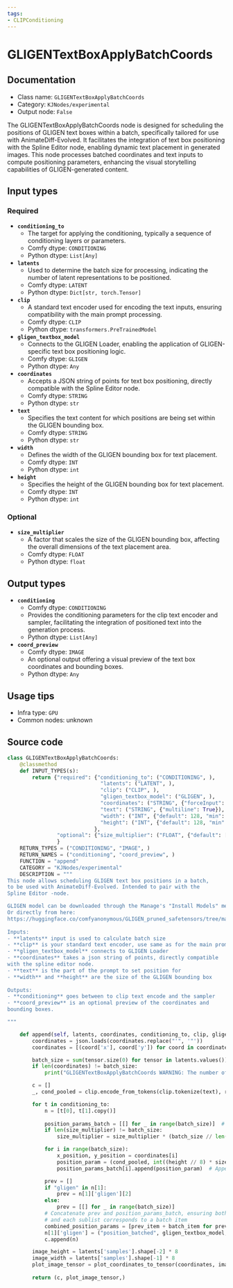 ```yaml
---
tags:
- CLIPConditioning
---
```


# GLIGENTextBoxApplyBatchCoords
## Documentation
- Class name: `GLIGENTextBoxApplyBatchCoords`
- Category: `KJNodes/experimental`
- Output node: `False`

The GLIGENTextBoxApplyBatchCoords node is designed for scheduling the positions of GLIGEN text boxes within a batch, specifically tailored for use with AnimateDiff-Evolved. It facilitates the integration of text box positioning with the Spline Editor node, enabling dynamic text placement in generated images. This node processes batched coordinates and text inputs to compute positioning parameters, enhancing the visual storytelling capabilities of GLIGEN-generated content.
## Input types
### Required
- **`conditioning_to`**
    - The target for applying the conditioning, typically a sequence of conditioning layers or parameters.
    - Comfy dtype: `CONDITIONING`
    - Python dtype: `List[Any]`
- **`latents`**
    - Used to determine the batch size for processing, indicating the number of latent representations to be positioned.
    - Comfy dtype: `LATENT`
    - Python dtype: `Dict[str, torch.Tensor]`
- **`clip`**
    - A standard text encoder used for encoding the text inputs, ensuring compatibility with the main prompt processing.
    - Comfy dtype: `CLIP`
    - Python dtype: `transformers.PreTrainedModel`
- **`gligen_textbox_model`**
    - Connects to the GLIGEN Loader, enabling the application of GLIGEN-specific text box positioning logic.
    - Comfy dtype: `GLIGEN`
    - Python dtype: `Any`
- **`coordinates`**
    - Accepts a JSON string of points for text box positioning, directly compatible with the Spline Editor node.
    - Comfy dtype: `STRING`
    - Python dtype: `str`
- **`text`**
    - Specifies the text content for which positions are being set within the GLIGEN bounding box.
    - Comfy dtype: `STRING`
    - Python dtype: `str`
- **`width`**
    - Defines the width of the GLIGEN bounding box for text placement.
    - Comfy dtype: `INT`
    - Python dtype: `int`
- **`height`**
    - Specifies the height of the GLIGEN bounding box for text placement.
    - Comfy dtype: `INT`
    - Python dtype: `int`
### Optional
- **`size_multiplier`**
    - A factor that scales the size of the GLIGEN bounding box, affecting the overall dimensions of the text placement area.
    - Comfy dtype: `FLOAT`
    - Python dtype: `float`
## Output types
- **`conditioning`**
    - Comfy dtype: `CONDITIONING`
    - Provides the conditioning parameters for the clip text encoder and sampler, facilitating the integration of positioned text into the generation process.
    - Python dtype: `List[Any]`
- **`coord_preview`**
    - Comfy dtype: `IMAGE`
    - An optional output offering a visual preview of the text box coordinates and bounding boxes.
    - Python dtype: `Any`
## Usage tips
- Infra type: `GPU`
- Common nodes: unknown


## Source code
```python
class GLIGENTextBoxApplyBatchCoords:
    @classmethod
    def INPUT_TYPES(s):
        return {"required": {"conditioning_to": ("CONDITIONING", ),
                              "latents": ("LATENT", ),
                              "clip": ("CLIP", ),
                              "gligen_textbox_model": ("GLIGEN", ),
                              "coordinates": ("STRING", {"forceInput": True}),
                              "text": ("STRING", {"multiline": True}),
                              "width": ("INT", {"default": 128, "min": 8, "max": 4096, "step": 8}),
                              "height": ("INT", {"default": 128, "min": 8, "max": 4096, "step": 8}),
                            },
                "optional": {"size_multiplier": ("FLOAT", {"default": [1.0], "forceInput": True})},
                }
    RETURN_TYPES = ("CONDITIONING", "IMAGE", )
    RETURN_NAMES = ("conditioning", "coord_preview", )
    FUNCTION = "append"
    CATEGORY = "KJNodes/experimental"
    DESCRIPTION = """
This node allows scheduling GLIGEN text box positions in a batch,  
to be used with AnimateDiff-Evolved. Intended to pair with the  
Spline Editor -node.  

GLIGEN model can be downloaded through the Manage's "Install Models" menu.  
Or directly from here:  
https://huggingface.co/comfyanonymous/GLIGEN_pruned_safetensors/tree/main  
  
Inputs:  
- **latents** input is used to calculate batch size  
- **clip** is your standard text encoder, use same as for the main prompt  
- **gligen_textbox_model** connects to GLIGEN Loader  
- **coordinates** takes a json string of points, directly compatible  
with the spline editor node.
- **text** is the part of the prompt to set position for  
- **width** and **height** are the size of the GLIGEN bounding box  
  
Outputs:
- **conditioning** goes between to clip text encode and the sampler  
- **coord_preview** is an optional preview of the coordinates and  
bounding boxes.

"""

    def append(self, latents, coordinates, conditioning_to, clip, gligen_textbox_model, text, width, height, size_multiplier=[1.0]):
        coordinates = json.loads(coordinates.replace("'", '"'))
        coordinates = [(coord['x'], coord['y']) for coord in coordinates]

        batch_size = sum(tensor.size(0) for tensor in latents.values())
        if len(coordinates) != batch_size:
            print("GLIGENTextBoxApplyBatchCoords WARNING: The number of coordinates does not match the number of latents")

        c = []
        _, cond_pooled = clip.encode_from_tokens(clip.tokenize(text), return_pooled=True)

        for t in conditioning_to:
            n = [t[0], t[1].copy()]
            
            position_params_batch = [[] for _ in range(batch_size)]  # Initialize a list of empty lists for each batch item
            if len(size_multiplier) != batch_size:
                size_multiplier = size_multiplier * (batch_size // len(size_multiplier)) + size_multiplier[:batch_size % len(size_multiplier)]

            for i in range(batch_size):
                x_position, y_position = coordinates[i]
                position_param = (cond_pooled, int((height // 8) * size_multiplier[i]), int((width // 8) * size_multiplier[i]), (y_position - height // 2) // 8, (x_position - width // 2) // 8)
                position_params_batch[i].append(position_param)  # Append position_param to the correct sublist

            prev = []
            if "gligen" in n[1]:
                prev = n[1]['gligen'][2]
            else:
                prev = [[] for _ in range(batch_size)]
            # Concatenate prev and position_params_batch, ensuring both are lists of lists
            # and each sublist corresponds to a batch item
            combined_position_params = [prev_item + batch_item for prev_item, batch_item in zip(prev, position_params_batch)]
            n[1]['gligen'] = ("position_batched", gligen_textbox_model, combined_position_params)
            c.append(n)

        image_height = latents['samples'].shape[-2] * 8
        image_width = latents['samples'].shape[-1] * 8
        plot_image_tensor = plot_coordinates_to_tensor(coordinates, image_height, image_width, height, width, size_multiplier, text)
        
        return (c, plot_image_tensor,)

```
